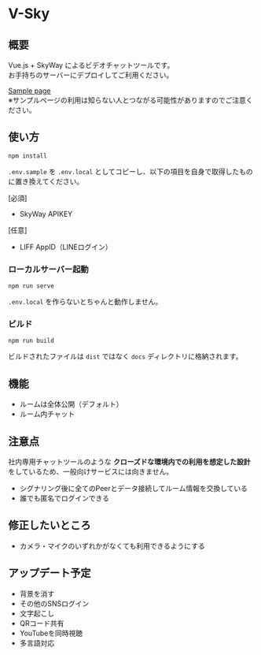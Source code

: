 # V-Sky

## 概要

Vue.js + SkyWay によるビデオチャットツールです。  
お手持ちのサーバーにデプロイしてご利用ください。  

[Sample page](https://ukkz.github.io/v-sky)  
※サンプルページの利用は知らない人とつながる可能性がありますのでご注意ください。

## 使い方
```
npm install
```

`.env.sample` を `.env.local` としてコピーし、以下の項目を自身で取得したものに置き換えてください。  

[必須]

- SkyWay APIKEY

[任意]

- LIFF AppID（LINEログイン）

### ローカルサーバー起動
```
npm run serve
```

`.env.local` を作らないとちゃんと動作しません。  

### ビルド
```
npm run build
```

ビルドされたファイルは `dist` ではなく `docs` ディレクトリに格納されます。

## 機能

- ルームは全体公開（デフォルト）
- ルーム内チャット

## 注意点

社内専用チャットツールのような **クローズドな環境内での利用を想定した設計** をしているため、一般向けサービスには向きません。  

- シグナリング後に全てのPeerとデータ接続してルーム情報を交換している
- 誰でも匿名でログインできる

## 修正したいところ

- カメラ・マイクのいずれかがなくても利用できるようにする

## アップデート予定

- 背景を消す
- その他のSNSログイン
- 文字起こし
- QRコード共有
- YouTubeを同時視聴
- 多言語対応
